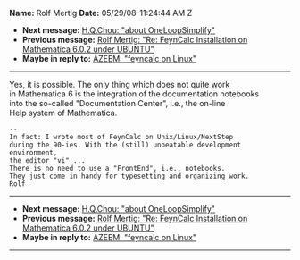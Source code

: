 **Name:** Rolf Mertig
**Date:** 05/29/08-11:24:44 AM Z

  - **Next message:** [H.Q.Chou: "about OneLoopSimplify"](0495.html)
  - **Previous message:** [Rolf Mertig: "Re: FeynCalc Installation on
    Mathematica 6.0.2 under UBUNTU"](0493.html)
  - **Maybe in reply to:** [AZEEM: "feyncalc on Linux"](0492.html)

-----

Yes, it is possible. The only thing which does not quite work  
in Mathematica 6 is the integration of the documentation notebooks  
into the so-called "Documentation Center", i.e., the on-line  
Help system of Mathematica.  

    --
    In fact: I wrote most of FeynCalc on Unix/Linux/NextStep
    during the 90-ies. With the (still) unbeatable development environment,
    the editor "vi" ...
    There is no need to use a "FrontEnd", i.e., notebooks.
    They just come in handy for typesetting and organizing work. 
    Rolf

-----

  - **Next message:** [H.Q.Chou: "about OneLoopSimplify"](0495.html)
  - **Previous message:** [Rolf Mertig: "Re: FeynCalc Installation on
    Mathematica 6.0.2 under UBUNTU"](0493.html)
  - **Maybe in reply to:** [AZEEM: "feyncalc on Linux"](0492.html)

-----

